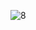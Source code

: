 ![8](https://github.com/manarbens/ChatbotPI_ManarBenSalah/assets/59377342/3b654a02-5d42-4b6c-bc7b-49654b24e693)
